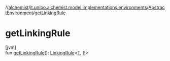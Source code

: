 //[alchemist](../../../index.md)/[it.unibo.alchemist.model.implementations.environments](../index.md)/[AbstractEnvironment](index.md)/[getLinkingRule](get-linking-rule.md)

# getLinkingRule

[jvm]\
fun [getLinkingRule](get-linking-rule.md)(): [LinkingRule](../../it.unibo.alchemist.model.interfaces/-linking-rule/index.md)<[T](../../it.unibo.alchemist/-supported-incarnations/get.md), [P](../../it.unibo.alchemist/-supported-incarnations/get.md)>

